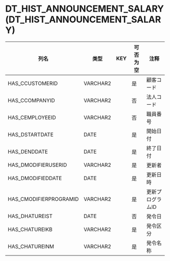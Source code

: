 # DT_HIST_ANNOUNCEMENT_SALARY(DT_HIST_ANNOUNCEMENT_SALARY)
| 列名   | 类型   | KEY  | 可否为空 | 注释   |
| ---- | ---- | ---- | ---- | ---- |
|HAS_CCUSTOMERID|VARCHAR2||是|顧客コード|
|HAS_CCOMPANYID|VARCHAR2||否|法人コード|
|HAS_CEMPLOYEEID|VARCHAR2||否|職員番号|
|HAS_DSTARTDATE|DATE||是|開始日付|
|HAS_DENDDATE|DATE||是|終了日付|
|HAS_DMODIFIERUSERID|VARCHAR2||是|更新者|
|HAS_DMODIFIEDDATE|DATE||是|更新日時|
|HAS_CMODIFIERPROGRAMID|VARCHAR2||是|更新プログラムID|
|HAS_DHATUREIST|DATE||否|発令日|
|HAS_CHATUREIKB|VARCHAR2||是|発令区分|
|HAS_CHATUREINM|VARCHAR2||是|発令名称|
